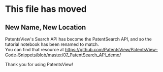 # This file has moved
## New Name, New Location
PatentsView's Search API has become the PatentSearch API, and so the tutorial notebook has been renamed to match.  
You can find that resource at https://github.com/PatentsView/PatentsView-Code-Snippets/blob/master/07_PatentSearch_API_demo/  

Thank you for using PatentsView!